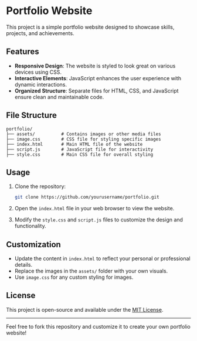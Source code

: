 
# Portfolio Website

This project is a simple portfolio website designed to showcase skills, projects, and achievements.

## Features

- **Responsive Design**: The website is styled to look great on various devices using CSS.
- **Interactive Elements**: JavaScript enhances the user experience with dynamic interactions.
- **Organized Structure**: Separate files for HTML, CSS, and JavaScript ensure clean and maintainable code.

## File Structure

```
portfolio/
├── assets/          # Contains images or other media files
├── image.css        # CSS file for styling specific images
├── index.html       # Main HTML file of the website
├── script.js        # JavaScript file for interactivity
├── style.css        # Main CSS file for overall styling
```

## Usage

1. Clone the repository:
   ```bash
   git clone https://github.com/yourusername/portfolio.git
   ```

2. Open the `index.html` file in your web browser to view the website.

3. Modify the `style.css` and `script.js` files to customize the design and functionality.

## Customization

- Update the content in `index.html` to reflect your personal or professional details.
- Replace the images in the `assets/` folder with your own visuals.
- Use `image.css` for any custom styling for images.

## License

This project is open-source and available under the [MIT License](LICENSE).

---

Feel free to fork this repository and customize it to create your own portfolio website!

